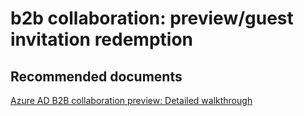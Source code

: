 <properties
	pageTitle="b2b collaboration: preview/guest invitation redemption"
	description="b2b collaboration: preview/guest invitation redemption"
	service="microsoft.activedirectory"
	resource="activedirectory"
	authors="aashu"
	displayOrder=""
	selfHelpType="generic"
	supportTopicIds="32416701"
	resourceTags=""
	productPesIds="14785"
	cloudEnvironments="public"
/>

# b2b collaboration: preview/guest invitation redemption


## **Recommended documents**
[Azure AD B2B collaboration preview: Detailed walkthrough](https://azure.microsoft.com/documentation/articles/active-directory-b2b-detailed-walkthrough/#adding-alice-to-contosos-directory)
